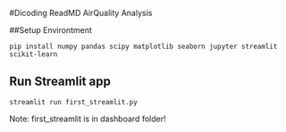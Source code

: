 #Dicoding ReadMD AirQuality Analysis

##Setup Environtment

```
pip install numpy pandas scipy matplotlib seaborn jupyter streamlit scikit-learn
```

## Run Streamlit app

```
streamlit run first_streamlit.py
```

Note: first_streamlit is in dashboard folder!
